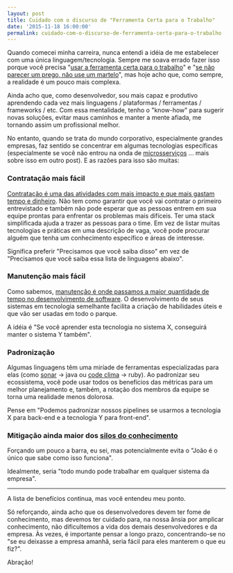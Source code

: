 ```yaml
---
layout: post
title: Cuidado com o discurso de "Ferramenta Certa para o Trabalho"
date: '2015-11-18 16:00:00'
permalink: cuidado-com-o-discurso-de-ferramenta-certa-para-o-trabalho
---
```


Quando comecei minha carreira, nunca entendi a idéia de me estabelecer com uma única linguagem/tecnologia. Sempre me soava errado fazer isso porque você precisa "[usar a ferramenta certa para o trabalho](http://social.technet.microsoft.com/wiki/contents/articles/14403.use-the-right-tool-for-the-right-job.aspx)" e "[se não parecer um prego, não use um martelo](http://blog.codinghorror.com/content/images/uploads/2012/06/6a0120a85dcdae970b017742d249d5970d-800wi.jpg)", mas hoje acho que, como sempre, a realidade é um pouco mais complexa.

Ainda acho que, como desenvolvedor, sou mais capaz e produtivo aprendendo cada vez mais linguagens / plataformas / ferramentas / frameworks / etc. Com essa mentalidade, tenho o "know-how" para sugerir novas soluções, evitar maus caminhos e manter a mente afiada, me tornando assim um profissional melhor.

No entanto, quando se trata do mundo corporativo, especialmente grandes empresas, faz sentido se concentrar em algumas tecnologias específicas (especialmente se você não entrou na onda de [microsserviços](http://martinfowler.com/articles/microservices.html) ... mais sobre isso em outro post). E as razões para isso são muitas:

### Contratação mais fácil

[Contratação é uma das atividades com mais impacto e que mais gastam tempo e dinheiro](https://www.quora.com/How-hard-is-it-to-hire-a-good-developer). Não tem como garantir que você vai contratar o primeiro entrevistado e também não pode esperar que as pessoas entrem em sua equipe prontas para enfrentar os problemas mais difíceis. Ter uma stack simplificada ajuda a trazer as pessoas para o time. Em vez de listar muitas tecnologias e práticas em uma descrição de vaga, você pode procurar alguém que tenha um conhecimento específico e áreas de interesse.

Significa preferir "Precisamos que você saiba disso" em vez de "Precisamos que você saiba essa lista de linguagens abaixo".

### Manutenção mais fácil

Como sabemos, [manutenção é onde passamos a maior quantidade de tempo no desenvolvimento de software](https://en.wikipedia.org/wiki/Software_maintenance). O desenvolvimento de seus sistemas em tecnologia semelhante facilita a criação de habilidades úteis e que vão ser usadas em todo o parque.

A idéia é "Se você aprender esta tecnologia no sistema X, conseguirá manter o sistema Y também".

### Padronização

Algumas linguagens têm uma miríade de ferramentas especializadas para elas (como [sonar](http://www.sonarqube.org/) -> java ou [code clima](https://codeclimate.com/) -> ruby). Ao padronizar seu ecossistema, você pode usar todos os benefícios das métricas para um melhor planejamento e, também, a rotação dos membros da equipe se torna uma realidade menos dolorosa.

Pense em "Podemos padronizar nossos pipelines se usarmos a tecnologia X para back-end e a tecnologia Y para front-end".

### Mitigação ainda maior dos [silos do conhecimento](http://pt.slideshare.net/rockycode/breaking-down-knowledge-silos)

Forçando um pouco a barra, eu sei, mas potencialmente evita o "João é o único que sabe como isso funciona".

Idealmente, seria "todo mundo pode trabalhar em qualquer sistema da empresa".

---

A lista de benefícios continua, mas você entendeu meu ponto.

Só reforçando, ainda acho que os desenvolvedores devem ter fome de conhecimento, mas devemos ter cuidado para, na nossa ânsia por amplicar conhecimento, não dificultemos a vida dos demais desenvolvedores e da empresa. Às vezes, é importante pensar a longo prazo, concentrando-se no "se eu deixasse a empresa amanhã, seria fácil para eles manterem o que eu fiz?".

Abração!